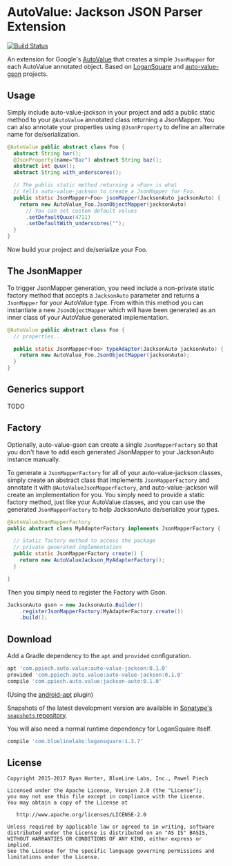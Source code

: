 # AutoValue: Jackson JSON Parser Extension

[![Build Status](https://travis-ci.org/ppiech/auto-value-jackson.svg?branch=master)](https://travis-ci.org/ppiech/auto-value-jackson)

An extension for Google's [AutoValue](https://github.com/google/auto) that creates a simple `JsonMapper` for each AutoValue annotated object.  Based on [LoganSquare](https://github.com/bluelinelabs/LoganSquare) and [auto-value-gson](https://github.com/rharter/auto-value-gson) projects.

## Usage

Simply include auto-value-jackson in your project and add a public static method to your `@AutoValue`
annotated class returning a JsonMapper.  You can also annotate your properties using
`@JsonProperty` to define an alternate name for de/serialization.

```java
@AutoValue public abstract class Foo {
  abstract String bar();
  @JsonProperty(name="Baz") abstract String baz();
  abstract int quux();
  abstract String with_underscores();

  // The public static method returning a <Foo> is what
  // tells auto-value-jackson to create a JsonMapper for Foo.
  public static JsonMapper<Foo> jsonMapper(JacksonAuto jacksonAuto) {
    return new AutoValue_Foo.JsonObjectMapper(jacksonAuto)
      // You can set custom default values
      .setDefaultQuux(4711)
      .setDefaultWith_underscores("");
  }
}
```

Now build your project and de/serialize your Foo.

## The JsonMapper

To trigger JsonMapper generation, you need include a non-private static factory method that accepts
a `JacksonAuto` parameter and returns a `JsonMapper` for your AutoValue type. From within this method you
can instantiate a new `JsonObjectMapper` which will have been generated as an inner class of your
AutoValue generated implementation.

```java
@AutoValue public abstract class Foo {
  // properties...

  public static JsonMapper<Foo> typeAdapter(JacksonAuto jacksonAuto) {
    return new AutoValue_Foo.JsonObjectMapper(jacksonAuto);
  }
}
```

## Generics support

TODO

## Factory

Optionally, auto-value-gson can create a single `JsonMapperFactory` so
that you don't have to add each generated JsonMapper to your JacksonAuto instance manually.

To generate a `JsonMapperFactory` for all of your auto-value-jackson classes, simply create
an abstract class that implements `JsonMapperFactory` and annotate it with `@AutoValueJsonMapperFactory`,
and auto-value-jackson will create an implementation for you.  You simply need to provide a static
factory method, just like your AutoValue classes, and you can use the generated `JsonMapperFactory`
to help JacksonAuto de/serialize your types.

```java
@AutoValueJsonMapperFactory
public abstract class MyAdapterFactory implements JsonMapperFactory {

  // Static factory method to access the package
  // private generated implementation
  public static JsonMapperFactory create() {
    return new AutoValueJackson_MyAdapterFactory();
  }

}
```

Then you simply need to register the Factory with Gson.

```java
JacksonAuto gson = new JacksonAuto.Builder()
    .registerJsonMapperFactory(MyAdapterFactory.create())
    .build();
```

## Download

Add a Gradle dependency to the `apt` and `provided` configuration.

```groovy
apt 'com.ppiech.auto.value:auto-value-jackson:0.1.0'
provided 'com.ppiech.auto.value:auto-value-jackson:0.1.0'
compile 'com.ppiech.auto.value:jackson-auto:0.1.0'
```

(Using the [android-apt](https://bitbucket.org/hvisser/android-apt) plugin)

Snapshots of the latest development version are available in [Sonatype's `snapshots` repository](https://oss.sonatype.org/content/repositories/snapshots/).

You will also need a normal runtime dependency for LoganSquare itself.

```groovy
compile 'com.bluelinelabs:logansquare:1.3.7'
```

## License

```
Copyright 2015-2017 Ryan Harter, BlueLine Labs, Inc., Pawel Piech

Licensed under the Apache License, Version 2.0 (the "License");
you may not use this file except in compliance with the License.
You may obtain a copy of the License at

   http://www.apache.org/licenses/LICENSE-2.0

Unless required by applicable law or agreed to in writing, software
distributed under the License is distributed on an "AS IS" BASIS,
WITHOUT WARRANTIES OR CONDITIONS OF ANY KIND, either express or implied.
See the License for the specific language governing permissions and
limitations under the License.
```
